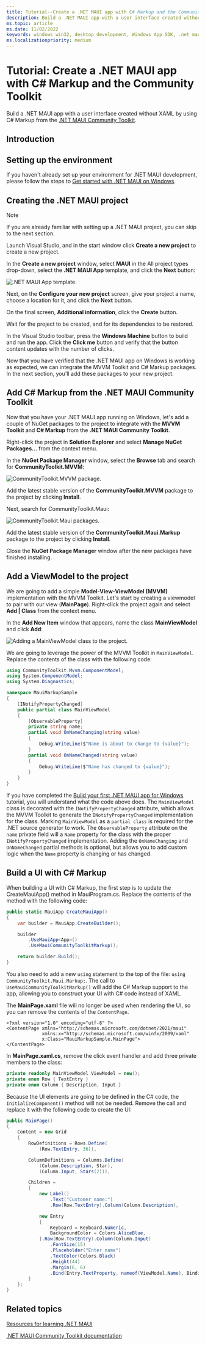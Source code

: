 ```yaml
---
title: Tutorial--Create a .NET MAUI app with C# Markup and the Community Toolkit
description: Build a .NET MAUI app with a user interface created without XAML by using C# Markup from the .NET MAUI Community Toolkit.
ms.topic: article
ms.date: 11/02/2022
keywords: windows win32, desktop development, Windows App SDK, .net maui
ms.localizationpriority: medium
---
```


# Tutorial: Create a .NET MAUI app with C# Markup and the Community Toolkit

Build a .NET MAUI app with a user interface created without XAML by using C# Markup from the [.NET MAUI Community Toolkit](/dotnet/communitytoolkit/maui/).

## Introduction

## Setting up the environment

If you haven't already set up your environment for .NET MAUI development, please follow the steps to [Get started with .NET MAUI on Windows](index.md#get-started-with-net-maui-on-windows).

## Creating the .NET MAUI project

> [!NOTE]
> If you are already familiar with setting up a .NET MAUI project, you can skip to the next section.

Launch Visual Studio, and in the start window click **Create a new project** to create a new project.

In the **Create a new project** window, select **MAUI** in the All project types drop-down, select the **.NET MAUI App** template, and click the **Next** button:

![.NET MAUI App template.](images/maui-markup-create-project.png)

Next, on the **Configure your new project** screen, give your project a name, choose a location for it, and click the **Next** button.

On the final screen, **Additional information**, click the **Create** button.

Wait for the project to be created, and for its dependencies to be restored.

In the Visual Studio toolbar, press the **Windows Machine** button to build and run the app. Click the **Click me** button and verify that the button content updates with the number of clicks.

Now that you have verified that the .NET MAUI app on Windows is working as expected, we can integrate the MVVM Toolkit and C# Markup packages. In the next section, you'll add these packages to your new project.

## Add C# Markup from the .NET MAUI Community Toolkit

Now that you have your .NET MAUI app running on Windows, let's add a couple of NuGet packages to the project to integrate with the **MVVM Toolkit** and **C# Markup** from the **.NET MAUI Community Toolkit**.

Right-click the project in **Solution Explorer** and select **Manage NuGet Packages...** from the context menu.

In the **NuGet Package Manager** window, select the **Browse** tab and search for **CommunityToolkit.MVVM**:

![CommunityToolkit.MVVM package.](images/maui-markup-add-mvvm-pkg.png)

Add the latest stable version of the **CommunityToolkit.MVVM** package to the project by clicking **Install**.

Next, search for CommunityToolkit.Maui:

![CommunityToolkit.Maui packages.](images/maui-markup-install-nuget-pkg.png)

Add the latest stable version of the **CommunityToolkit.Maui.Markup** package to the project by clicking **Install**.

Close the **NuGet Package Manager** window after the new packages have finished installing.

## Add a ViewModel to the project

We are going to add a simple **Model-View-ViewModel (MVVM)** implementation with the MVVM Toolkit. Let's start by creating a viewmodel to pair with our view (**MainPage**). Right-click the project again and select **Add | Class** from the context menu.

In the **Add New Item** window that appears, name the class **MainViewModel** and click **Add**:

![Adding a MainViewModel class to the project.](images/maui-markup-add-viewmodel-class.png)

We are going to leverage the power of the MVVM Toolkit in `MainViewModel`. Replace the contents of the class with the following code:

```csharp
using CommunityToolkit.Mvvm.ComponentModel;
using System.ComponentModel;
using System.Diagnostics;

namespace MauiMarkupSample
{
    [INotifyPropertyChanged]
    public partial class MainViewModel
    {
        [ObservableProperty]
        private string name;
        partial void OnNameChanging(string value)
        {
            Debug.WriteLine($"Name is about to change to {value}");
        }
        partial void OnNameChanged(string value)
        {
            Debug.WriteLine($"Name has changed to {value}");
        }
    }
}
```

If you have completed the [Build your first .NET MAUI app for Windows](walkthrough-first-app.md) tutorial, you will understand what the code above does. The `MainViewModel` class is decorated with the `INotifyPropertyChanged` attribute, which allows the MVVM Toolkit to generate the `INotifyPropertyChanged` implementation for the class. Marking `MainViewModel` as a `partial class` is required for the .NET source generator to work. The `ObservableProperty` attribute on the `name` private field will a `Name` property for the class with the proper `INotifyPropertyChanged` implementation. Adding the `OnNameChanging` and `OnNameChanged` partial methods is optional, but allows you to add custom logic when the `Name` property is changing or has changed.

## Build a UI with C# Markup

When building a UI with C# Markup, the first step is to update the CreateMauiApp() method in MauiProgram.cs. Replace the contents of the method with the following code:

```csharp
public static MauiApp CreateMauiApp()
{
    var builder = MauiApp.CreateBuilder();

    builder
        .UseMauiApp<App>()
        .UseMauiCommunityToolkitMarkup();

    return builder.Build();
}
```

You also need to add a new `using` statement to the top of the file: `using CommunityToolkit.Maui.Markup;`. The call to `UseMauiCommunityToolkitMarkup()` will add the C# Markup support to the app, allowing you to construct your UI with C# code instead of XAML.

The **MainPage.xaml** file will no longer be used when rendering the UI, so you can remove the contents of the `ContentPage`.

```xaml
<?xml version="1.0" encoding="utf-8" ?>
<ContentPage xmlns="http://schemas.microsoft.com/dotnet/2021/maui"
             xmlns:x="http://schemas.microsoft.com/winfx/2009/xaml"
             x:Class="MauiMarkupSample.MainPage">
</ContentPage>
```

In **MainPage.xaml.cs**, remove the click event handler and add three private members to the class:

```csharp
private readonly MainViewModel ViewModel = new();
private enum Row { TextEntry }
private enum Column { Description, Input }
```

Because the UI elements are going to be defined in the C# code, the `InitializeComponent()` method will not be needed. Remove the call and replace it with the following code to create the UI:

```csharp
public MainPage()
{
    Content = new Grid
    {
        RowDefinitions = Rows.Define(
            (Row.TextEntry, 36)),

        ColumnDefinitions = Columns.Define(
            (Column.Description, Star),
            (Column.Input, Stars(2))),

        Children =
        {
            new Label()
                .Text("Customer name:")
                .Row(Row.TextEntry).Column(Column.Description),

            new Entry
            {
                Keyboard = Keyboard.Numeric,
                BackgroundColor = Colors.AliceBlue,
            }.Row(Row.TextEntry).Column(Column.Input)
                .FontSize(15)
                .Placeholder("Enter name")
                .TextColor(Colors.Black)
                .Height(44)
                .Margin(6, 6)
                .Bind(Entry.TextProperty, nameof(ViewModel.Name), BindingMode.TwoWay)
        }
    };
}
```

## Related topics

[Resources for learning .NET MAUI](/dotnet/maui/get-started/resources)

[.NET MAUI Community Toolkit documentation](/dotnet/communitytoolkit/maui/)
